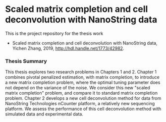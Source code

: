# Scaled matrix completion and cell deconvolution with NanoString data

This is the project repository for the thesis work

- Scaled matrix completion and cell deconvolution with NanoString data, Yichen Zhang, 2019, http://hdl.handle.net/1773/42982.

### Thesis Summary

This thesis explores two research problems in Chapters 1 and 2. Chapter 1 combines pivotal penalized estimation, with matrix completion, to introduce a new matrix completion problem, where the optimal tuning parameter does not depend on the variance of the noise. We consider this new "scaled matrix completion" problem, and compare it to standard matrix completion problem. Chapter 2 develops a new cell deconvolution method for data from NanoString Technologies nCounter platform, a relatively new sequencing platform. We assess the performance of this cell deconvolution method with simulated data and experimental data.
